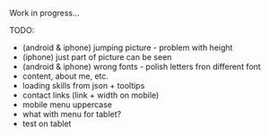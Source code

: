 Work in progress...


TODO:
- (android & iphone) jumping picture - problem with height
- (iphone) just part of picture can be seen
- (android & iphone) wrong fonts - polish letters fron different font
- content, about me, etc.
- loading skills from json + tooltips
- contact links (link + width on mobile)
- mobile menu uppercase
- what with menu for tablet?
- test on tablet
